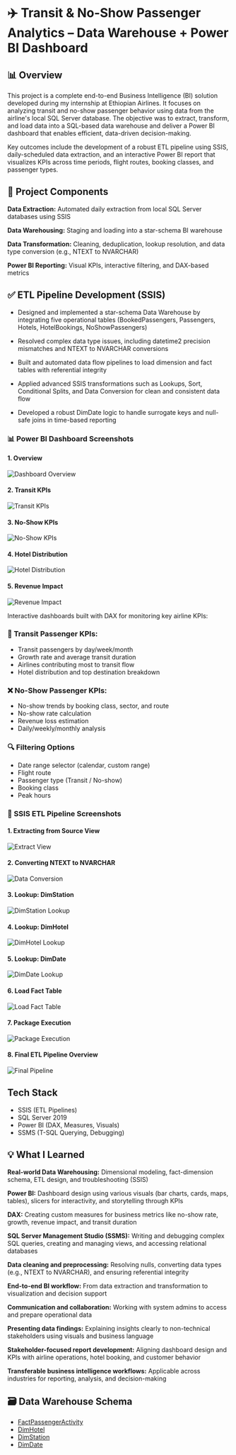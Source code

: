 # ✈️ Transit & No-Show Passenger Analytics – Data Warehouse + Power BI Dashboard


## 📊 Overview
This project is a complete end-to-end Business Intelligence (BI) solution developed during my internship at Ethiopian Airlines. It focuses on analyzing transit and no-show passenger behavior using data from the airline's local SQL Server database. The objective was to extract, transform, and load data into a SQL-based data warehouse and deliver a Power BI dashboard that enables efficient, data-driven decision-making.

Key outcomes include the development of a robust ETL pipeline using SSIS, daily-scheduled data extraction, and an interactive Power BI report that visualizes KPIs across time periods, flight routes, booking classes, and passenger types.

## 🔧 Project Components

**Data Extraction:** Automated daily extraction from local SQL Server databases using SSIS

**Data Warehousing:** Staging and loading into a star-schema BI warehouse

**Data Transformation:** Cleaning, deduplication, lookup resolution, and data type conversion (e.g., NTEXT to NVARCHAR)

**Power BI Reporting:** Visual KPIs, interactive filtering, and DAX-based metrics


## ✅ ETL Pipeline Development (SSIS)

- Designed and implemented a star-schema Data Warehouse by integrating five operational tables (BookedPassengers, Passengers, Hotels, HotelBookings, NoShowPassengers)

- Resolved complex data type issues, including datetime2 precision mismatches and NTEXT to NVARCHAR conversions

- Built and automated data flow pipelines to load dimension and fact tables with referential integrity

- Applied advanced SSIS transformations such as Lookups, Sort, Conditional Splits, and Data Conversion for clean and consistent data flow

- Developed a robust DimDate logic to handle surrogate keys and null-safe joins in time-based reporting



### 📊 Power BI Dashboard Screenshots

#### 1. Overview

![Dashboard Overview](./PowerBI/Dashboard_Overview.png)

#### 2. Transit KPIs
![Transit KPIs](./PowerBI/Dashboard_TransitKPIs.png)

#### 3. No-Show KPIs
![No-Show KPIs](./PowerBI/Dashboard_NoShowKPIs.png)

#### 4. Hotel Distribution
![Hotel Distribution](./PowerBI/Dashboard_HotelDistribution.png)

#### 5. Revenue Impact
![Revenue Impact](./PowerBI/Dashboard_RevenueImpact.png)


Interactive dashboards built with DAX for monitoring key airline KPIs:

### 🧭 Transit Passenger KPIs:
- Transit passengers by day/week/month
- Growth rate and average transit duration
- Airlines contributing most to transit flow
- Hotel distribution and top destination breakdown

### ❌ No-Show Passenger KPIs:
- No-show trends by booking class, sector, and route
- No-show rate calculation
- Revenue loss estimation
- Daily/weekly/monthly analysis

### 🔍 Filtering Options
- Date range selector (calendar, custom range)
- Flight route
- Passenger type (Transit / No-show)
- Booking class
- Peak hours

### 🔁 SSIS ETL Pipeline Screenshots

#### 1. Extracting from Source View
![Extract View](./SSIS_Screenshots/SSIS_01_ExtractView.png)

#### 2. Converting NTEXT to NVARCHAR
![Data Conversion](./SSIS_Screenshots/SSIS_02_DataConversion.png)

#### 3. Lookup: DimStation
![DimStation Lookup](./SSIS_Screenshots/SSIS_03_LookupDimStation.png)

#### 4. Lookup: DimHotel
![DimHotel Lookup](./SSIS_Screenshots/SSIS_04_LookupDimHotel.png)

#### 5. Lookup: DimDate
![DimDate Lookup](./SSIS_Screenshots/SSIS_05_LookupDimDate.png)

#### 6. Load Fact Table
![Load Fact Table](./SSIS_Screenshots/SSIS_07_LoadFactTable.png)

#### 7. Package Execution
![Package Execution](./SSIS_Screenshots/SSIS_08_PackageExecution.png)

#### 8. Final ETL Pipeline Overview
![Final Pipeline](./SSIS_Screenshots/SSIS_09_FinalPipeline.png)

## Tech Stack
- SSIS (ETL Pipelines)
- SQL Server 2019
- Power BI (DAX, Measures, Visuals)
- SSMS (T-SQL Querying, Debugging)

## 💡 What I Learned

 **Real-world Data Warehousing:** Dimensional modeling, fact-dimension schema, ETL design, and troubleshooting (SSIS)

**Power BI:** Dashboard design using various visuals (bar charts, cards, maps, tables), slicers for interactivity, and storytelling through KPIs

**DAX:** Creating custom measures for business metrics like no-show rate, growth, revenue impact, and transit duration

 **SQL Server Management Studio (SSMS):** Writing and debugging complex SQL queries, creating and managing views, and accessing relational databases

**Data cleaning and preprocessing:** Resolving nulls, converting data types (e.g., NTEXT to NVARCHAR), and ensuring referential integrity

 **End-to-end BI workflow:** From data extraction and transformation to visualization and decision support

**Communication and collaboration:** Working with system admins to access and prepare operational data

**Presenting data findings:** Explaining insights clearly to non-technical stakeholders using visuals and business language

 **Stakeholder-focused report development:** Aligning dashboard design and KPIs with airline operations, hotel booking, and customer behavior

**Transferable business intelligence workflows:** Applicable across industries for reporting, analysis, and decision-making


  ## 🗃️ Data Warehouse Schema

- [FactPassengerActivity](./SQL/Create_FactPassengerActivity.sql)
- [DimHotel](./SQL/Create_DimHotel.sql)
- [DimStation](./SQL/Create_DimStation.sql)
- [DimDate](./SQL/Create_DimDate.sql)

